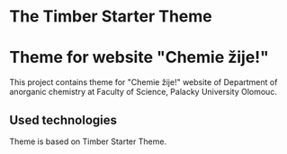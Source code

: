 # The Timber Starter Theme

# Theme for website "Chemie žije!"

This project contains theme for "Chemie žije!" website of Department of anorganic chemistry at Faculty of Science, Palacky University Olomouc.

## Used technologies

Theme is based on Timber Starter Theme.
